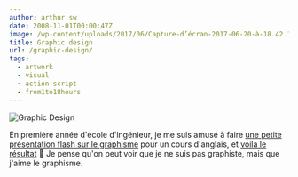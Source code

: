 ```yaml
---
author: arthur.sw
date: 2008-11-01T00:00:47Z
image: /wp-content/uploads/2017/06/Capture-d’écran-2017-06-20-à-18.42.18-thumb.png
title: Graphic design
url: /graphic-design/
tags:
  - artwork
  - visual
  - action-script
  - from1to18hours
---
```


![Graphic Design](/wp-content/uploads/2017/06/Capture-d’écran-2017-06-20-à-18.42.18.png)

En première année d'école d'ingénieur, je me suis amusé à faire [une petite présentation flash sur le graphisme](/old/GraphicDesign.html) pour un cours d'anglais, et [voila le résultat](/old/GraphicDesign.html) 🙂 Je pense qu'on peut voir que je ne suis pas graphiste, mais que j'aime le graphisme.